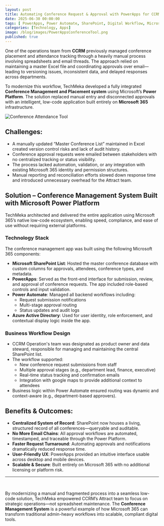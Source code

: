 ```yaml
---
layout: post
title: Automating Conference Request & Approval with PowerApps for CCRM
date: 2025-06-30 00:00:00
tags: [ PowerApps, Power Automate, SharePoint, Digital Workflow, Microsoft 365, Low Code ]
categories: [Technology, Apps]
image: /blog/images/PowerAppsConferenceTool.png
published: true
---
```


One of the operations team from **CCRM** previously managed conference placement and attendance tracking through a heavily manual process involving spreadsheets and email threads. <!--more--> The approach relied on maintaining a master Excel file and coordinating approvals over email—leading to versioning issues, inconsistent data, and delayed responses across departments.

To modernize this workflow, TechMeka developed a fully integrated **Conference Management and Placement system** using Microsoft’s **Power Platform**. The solution replaced manual entry and disconnected approvals with an intelligent, low-code application built entirely on **Microsoft 365** infrastructure.

![Conference Attendance Tool][1]

## Challenges:
- A manually updated “Master Conference List” maintained in Excel created version control risks and lack of audit history.
- Conference approval requests were emailed between stakeholders with no centralized tracking or status visibility.
- The process lacked automation, validation, or any integration with existing Microsoft 365 identity and permission structures.
- Manual reporting and reconciliation efforts slowed down response time and introduced unnecessary overhead for the Attract team.

## Solution – Conference Management System Built with Microsoft Power Platform

TechMeka architected and delivered the entire application using Microsoft 365’s native low-code ecosystem, enabling speed, compliance, and ease of use without requiring external platforms.

### Technology Stack
The conference management app was built using the following Microsoft 365 components:
- **Microsoft SharePoint List**: Hosted the master conference database with custom columns for approvals, attendees, conference types, and metadata.
- **PowerApps**: Served as the front-end interface for submission, review, and approval of conference requests. The app included role-based controls and input validation.
- **Power Automate**: Managed all backend workflows including:
  - Request submission notifications
  - Multi-stage approval routing
  - Status updates and audit logs
- **Azure Active Directory**: Used for user identity, role enforcement, and contextual display logic inside the app.

### Business Workflow Design
- CCRM Operation's team was designated as product owner and data steward, responsible for managing and maintaining the central SharePoint list.
- The workflow supported:
  - New conference request submissions from staff
  - Multiple approval stages (e.g., department lead, finance, executive)
  - Real-time status tracking and confirmation emails
  - Integration with google maps to provide additional context to attendees
- Business logic within Power Automate ensured routing was dynamic and context-aware (e.g., department-based approvers).

## Benefits & Outcomes:
- **Centralized System of Record**: SharePoint now houses a living, structured record of all conferences—queryable and auditable.
- **No More Email Chains**: All approval workflows are automated, timestamped, and traceable through the Power Platform.
- **Faster Request Turnaround**: Automating approvals and notifications dramatically reduced response time.
- **User-Friendly UX**: PowerApps provided an intuitive interface usable across desktop and mobile devices.
- **Scalable & Secure**: Built entirely on Microsoft 365 with no additional licensing or platform risk.

---
<br>

By modernizing a manual and fragmented process into a seamless low-code solution, TechMeka empowered CCRM’s Attract team to focus on strategic operations—not spreadsheet maintenance. The **Conference Management System** is a powerful example of how Microsoft 365 can transform traditional admin-heavy workflows into scalable, compliant digital tools.

[1]: /blog/images/PowerAppsConferenceTool.png